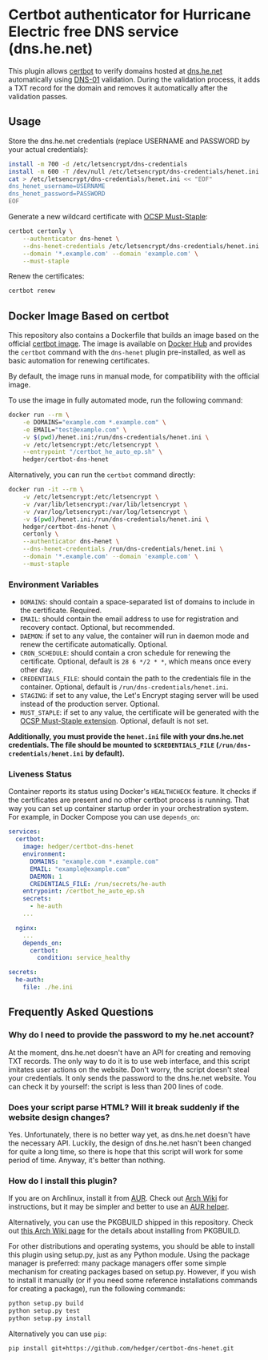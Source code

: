 # Certbot authenticator for Hurricane Electric free DNS service (dns.he.net)

This plugin allows [certbot](https://github.com/certbot/certbot) to verify domains hosted at [dns.he.net](https://dns.he.net/) automatically using [DNS-01](https://docs.certifytheweb.com/docs/dns-validation.html) validation. During the validation process, it adds a TXT record for the domain and removes it automatically after the validation passes.

## Usage

Store the dns.he.net credentials (replace USERNAME and PASSWORD by your actual credentials):

```bash
install -m 700 -d /etc/letsencrypt/dns-credentials
install -m 600 -T /dev/null /etc/letsencrypt/dns-credentials/henet.ini
cat > /etc/letsencrypt/dns-credentials/henet.ini << "EOF"
dns_henet_username=USERNAME
dns_henet_password=PASSWORD
EOF
```

Generate a new wildcard certificate with [OCSP Must-Staple](https://scotthelme.co.uk/ocsp-must-staple/):

```bash
certbot certonly \
    --authenticator dns-henet \
    --dns-henet-credentials /etc/letsencrypt/dns-credentials/henet.ini \
    --domain '*.example.com' --domain 'example.com' \
    --must-staple
```

Renew the certificates:

```bash
certbot renew
```

## Docker Image Based on certbot

This repository also contains a Dockerfile that builds an image based on the official [certbot image](https://hub.docker.com/r/certbot/certbot/). The image is available on [Docker Hub](https://hub.docker.com/r/hedger/certbot-dns-henet/) and provides the `certbot` command with the `dns-henet` plugin pre-installed, as well as basic automation for renewing certificates.

By default, the image runs in manual mode, for compatibility with the official image.

To use the image in fully automated mode, run the following command:

```bash
docker run --rm \
    -e DOMAINS="example.com *.example.com" \
    -e EMAIL="test@example.com" \
    -v $(pwd)/henet.ini:/run/dns-credentials/henet.ini \
    -v /etc/letsencrypt:/etc/letsencrypt \
    --entrypoint "/certbot_he_auto_ep.sh" \
    hedger/certbot-dns-henet
```

Alternatively, you can run the `certbot` command directly:

```bash
docker run -it --rm \
    -v /etc/letsencrypt:/etc/letsencrypt \
    -v /var/lib/letsencrypt:/var/lib/letsencrypt \
    -v /var/log/letsencrypt:/var/log/letsencrypt \
    -v $(pwd)/henet.ini:/run/dns-credentials/henet.ini \
    hedger/certbot-dns-henet \
    certonly \
    --authenticator dns-henet \
    --dns-henet-credentials /run/dns-credentials/henet.ini \
    --domain '*.example.com' --domain 'example.com' \
    --must-staple
```

### Environment Variables

 * `DOMAINS`: should contain a space-separated list of domains to include in the certificate. Required.
 * `EMAIL`: should contain the email address to use for registration and recovery contact. Optional, but recommended.
 * `DAEMON`: if set to any value, the container will run in daemon mode and renew the certificate automatically. Optional.
 * `CRON_SCHEDULE`: should contain a cron schedule for renewing the certificate. Optional, default is `28 6 */2 * *`, which means once every other day.
 * `CREDENTIALS_FILE`: should contain the path to the credentials file in the container. Optional, default is `/run/dns-credentials/henet.ini`.
 * `STAGING`: if set to any value, the Let's Encrypt staging server will be used instead of the production server. Optional.
 * `MUST_STAPLE`: if set to any value, the certificate will be generated with the [OCSP Must-Staple extension](https://scotthelme.co.uk/ocsp-must-staple/). Optional, default is not set.
 
 **Additionally, you must provide the `henet.ini` file with your dns.he.net credentials. The file should be mounted to `$CREDENTIALS_FILE` (`/run/dns-credentials/henet.ini` by default).**


 ### Liveness Status

Container reports its status using Docker's `HEALTHCHECK` feature. It checks if the certificates are present and no other certbot process is running. That way you can set up container startup order in your orchestration system. For example, in Docker Compose you can use `depends_on`:

```yaml
services:
  certbot:
    image: hedger/certbot-dns-henet
    environment:
      DOMAINS: "example.com *.example.com"
      EMAIL: "example@example.com"
      DAEMON: 1
      CREDENTIALS_FILE: /run/secrets/he-auth
    entrypoint: /certbot_he_auto_ep.sh
    secrets:
      - he-auth
    ...

  nginx:
    ...
    depends_on:
      certbot:
        condition: service_healthy

secrets:
  he-auth:
    file: ./he.ini
```

## Frequently Asked Questions

### Why do I need to provide the password to my he.net account?

At the moment, dns.he.net doesn't have an API for creating and removing TXT records. The only way to do it is to use web interface, and this script imitates user actions on the website. Don't worry, the script doesn't steal your credentials. It only sends the password to the dns.he.net website. You can check it by yourself: the script is less than 200 lines of code.

### Does your script parse HTML? Will it break suddenly if the website design changes?

Yes. Unfortunately, there is no better way yet, as dns.he.net doesn't have the necessary API. Luckily, the design of dns.he.net hasn't been changed for quite a long time, so there is hope that this script will work for some period of time. Anyway, it's better than nothing.

### How do I install this plugin?

If you are on Archlinux, install it from [AUR](https://aur.archlinux.org/packages/certbot-dns-henet-git/). Check out [Arch Wiki](https://wiki.archlinux.org/index.php/Arch_User_Repository#Installing_packages) for instructions, but it may be simpler and better to use an [AUR helper](https://wiki.archlinux.org/index.php/AUR_helpers).

Alternatively, you can use the PKGBUILD shipped in this repository. Check out [this Arch Wiki page](https://wiki.archlinux.org/index.php/makepkg#Usage) for the details about installing from PKGBUILD.

For other distributions and operating systems, you should be able to install this plugin using setup.py, just as any Python module. Using the package manager is preferred: many package managers offer some simple mechanism for creating packages based on setup.py. However, if you wish to install it manually (or if you need some reference installations commands for creating a package), run the following commands:


```bash
python setup.py build
python setup.py test
python setup.py install
```

Alternatively you can use `pip`:

```bash
pip install git+https://github.com/hedger/certbot-dns-henet.git
```